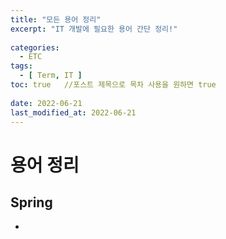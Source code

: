 ```yaml
---
title: "모든 용어 정리"
excerpt: "IT 개발에 필요한 용어 간단 정리!"
 
categories:
  - ETC       
tags:
  - [ Term, IT ]  
toc: true   //포스트 제목으로 목차 사용을 원하면 true
 
date: 2022-06-21
last_modified_at: 2022-06-21
---
```


<h1>용어 정리</h1>


<h2>Spring</h2>
<ul>
<li></li>





</ul>